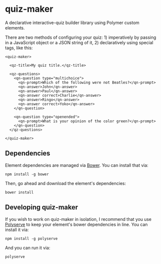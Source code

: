 # quiz-maker

A declarative interactive-quiz builder library using Polymer custom elements.

There are two methods of configuring your quiz: 1) imperatively by passing in a JavaScript object or a JSON string of it, 2) declaratively using special tags, like this:

    <quiz-maker>

      <qz-title>My quiz title.</qz-title>

      <qz-questions>
        <qn-question type="multichoice">
          <qn-prompt>Which of the following were not Beatles?</qn-prompt>
          <qn-answer>John</qn-answer>
          <qn-answer>Paul</qn-answer>
          <qn-answer correct>Charlie</qn-answer>
          <qn-answer>Ringo</qn-answer>
          <qn-answer correct>Yoko</qn-answer>
        </qn-question>

        <qn-question type="openended">
          <qn-prompt>What is your opinion of the color green?</qn-prompt>
        </qn-question>
      </qz-questions>

    </quiz-maker>

## Dependencies

Element dependencies are managed via [Bower](http://bower.io/). You can
install that via:

    npm install -g bower

Then, go ahead and download the element's dependencies:

    bower install

## Developing quiz-maker

If you wish to work on quiz-maker in isolation, I recommend that you use
[Polyserve](https://github.com/PolymerLabs/polyserve) to keep your element's
bower dependencies in line. You can install it via:

    npm install -g polyserve

And you can run it via:

    polyserve
